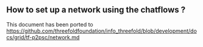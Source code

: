 ## How to set up a network using the chatflows ?

This document has been ported to https://github.com/threefoldfoundation/info_threefold/blob/development/docs/grid/tf-p2psc/network.md
